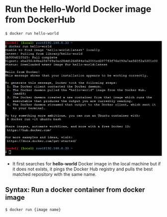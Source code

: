 # Run the Hello-World Docker image from DockerHub

```
$ docker run hello-world
```

![HelloWorld](img/1HelloWorld.png)

* It first searches for **hello-world** Docker image in the local machine but if it does not exists, it pings the Docker Hub registry and pulls the best matched repository with the same name.

## Syntax: Run a docker container from docker image

```
$ docker run {image name}
```

